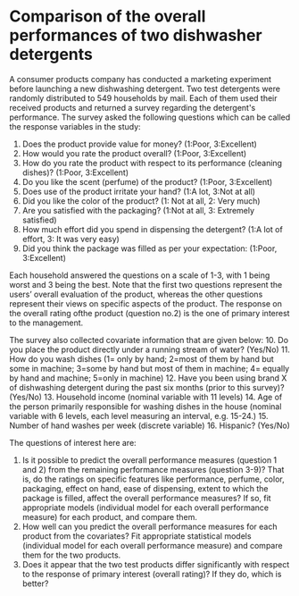 # Comparison of the overall performances of two dishwasher detergents
A consumer products company has conducted a marketing experiment before launching a new dishwashing detergent. Two test detergents were randomly distributed to 549 households by mail. Each of them used their received products and returned a survey regarding the detergent's performance. The survey asked the following questions which can be called the response variables in the study:

1. Does the product provide value for money? (1:Poor, 3:Excellent)
2. How would you rate the product overall? (1:Poor, 3:Excellent)
3. How do you rate the product with respect to its performance (cleaning dishes)? (1:Poor, 3:Excellent)
4. Do you like the scent (perfume) of the product? (1:Poor, 3:Excellent)
5. Does use of the product irritate your hand? (1:A lot, 3:Not at all)
6. Did you like the color of the product? (1: Not at all, 2: Very much)
7. Are you satisfied with the packaging? (1:Not at all, 3: Extremely satisfied)
8. How much effort did you spend in dispensing the detergent? (1:A lot of effort, 3: It was very easy)
9. Did you think the package was filled as per your expectation: (1:Poor, 3:Excellent)

Each household answered the questions on a scale of 1-3, with 1 being worst and 3 being the best.
Note that the first two questions represent the users’ overall evaluation of the product, whereas the other questions represent their views on specific aspects of the product. The response on the overall rating ofthe product (question no.2) is the one of primary interest to the management.

The survey also collected covariate information that are given below:
10. Do you place the product directly under a running stream of water? (Yes/No)
11. How do you wash dishes (1= only by hand; 2=most of them by hand but some in machine; 3=some by hand but most of them in machine; 4= equally by hand and machine; 5=only in machine)
12. Have you been using brand X of dishwashing detergent during the past six months (prior to this survey)? (Yes/No)
13. Household income (nominal variable with 11 levels)
14. Age of the person primarily responsible for washing dishes in the house (nominal variable with 6 levels, each level measuring an interval, e.g. 15-24.)
15. Number of hand washes per week (discrete variable)
16. Hispanic? (Yes/No)

The questions of interest here are:
1. Is it possible to predict the overall performance measures (question 1 and 2) from the remaining performance measures (question 3-9)? That is, do the ratings on specific features like performance, perfume, color, packaging, effect on hand, ease of dispensing, extent to which the package is filled, affect the overall performance measures? If so, fit appropriate models (individual model for each overall performance measure) for each product, and compare them.
2. How well can you predict the overall performance measures for each product from the covariates? Fit appropriate statistical models (individual model for each overall performance measure) and compare them for the two products.
3. Does it appear that the two test products differ significantly with respect to the response of primary interest (overall rating)? If they do, which is better?
